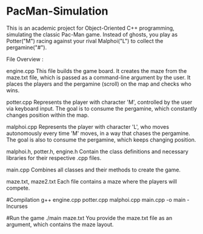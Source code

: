 # PacMan-Simulation
This is an academic project for Object-Oriented C++ programming, simulating the classic Pac-Man game. Instead of ghosts, you play as Potter("M") racing against your rival Malphoi("L") to collect the pergamine("#").

File Overview : 

engine.cpp This file builds the game board. It creates the maze from the maze.txt file, which is passed as a command-line argument by the user. It places the players and the pergamine (scroll) on the map and checks who wins.

potter.cpp Represents the player with character 'M', controlled by the user via keyboard input. The goal is to consume the pergamine, which constantly changes position within the map.

malphoi.cpp Represents the player with character 'L', who moves autonomously every time 'M' moves, in a way that chases the pergamine. The goal is also to consume the pergamine, which keeps changing position.

malphoi.h, potter.h, engine.h Contain the class definitions and necessary libraries for their respective .cpp files.

main.cpp Combines all classes and their methods to create the game.

maze.txt, maze2.txt Each file contains a maze where the players will compete.

#Compilation
g++ engine.cpp potter.cpp malphoi.cpp main.cpp -o main -lncurses

#Run the game
./main maze.txt
You provide the maze.txt file as an argument, which contains the maze layout.
